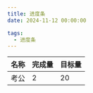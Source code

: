 ```yaml
---
title: 进度条
date: 2024-11-12 00:00:00

tags: 
  - 进度条
---
```

| 名称  | 完成量 | 目标量 |
| --- | --- | --- |
| 考公  | 2   | 20  |
